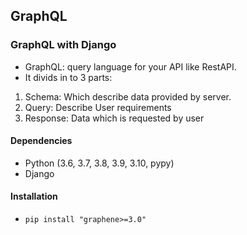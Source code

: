 ## GraphQL
### GraphQL with Django  

- GraphQL: query language for your API like RestAPI.
- It divids in to 3 parts:
1. Schema: Which describe data provided by server.
2. Query: Describe User requirements
3. Response: Data which is requested by user

#### Dependencies
- Python (3.6, 3.7, 3.8, 3.9, 3.10, pypy)
- Django

#### Installation 
- `pip install "graphene>=3.0"`


